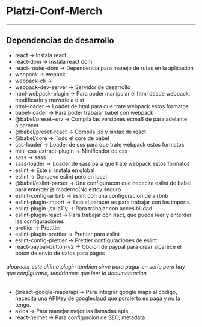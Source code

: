 # Platzi-Conf-Merch
---
## Dependencias de desarrollo
- react            	 			-> Instala react
- react-dom        	 			-> Instala react dom
- react-router-dom        -> Dependencia para manejo de rutas en la aplicacion
- webpack									-> wepack
- webpack-cli        			-> 
- webpack-dev-server 			-> Servidor de desarrollo
- html-webpack-plugin			-> Para poder manipular el html desde webpack, modificarlo y moverlo a dist
- html-loader				 			-> Loader de html para que trate webpack estos formatos
- babel-loader       			-> Para poder trabajar babel con webpack
- @babel/preset-env  		 	-> Compila las versiones ecma6 de para adelante alparecer
- @babel/preset-react		 	-> Compila	jsx y sintax de react
- @babel/core        		 	-> Todo el core de babel
- css-loader         		 	-> Loader de css para que trate webpack estos formatos
- mini-css-extract-plugin	-> Minificador de css 
- sass               		 	-> sass
- sass-loader        		 	-> Loader de sass para que trate webpack estos formatos
- eslint             		 	-> Este si instala en global
- eslint             		 	-> Denuevo eslint pero en local
- @babel/eslint-parser   	-> Una configuracon que nececita eslint de babel para enterder js moderno|No estoy seguro
- eslint-config-airbnb   	-> eslint con una configuracion de airbnb
- eslint-plugin-import   	-> Esto al paracer es para trabajar con los imports
- eslint-plugin-jsx-a11y 	-> Para trabajar con accesibilidad
- eslint-plugin-react    	-> Para trabajar con riact, que pueda leer y enterder las configuraciones   
- prettier               	-> Pretttier
- eslint-plugin-prettier 	-> Prettier para eslint
- eslint-config-prettier 	-> Prettier configuraciones de eslint
- react-paypal-button-v2  -> Obcion de paypal para crear alparece el boton de envio de datos para pagos
###### *alparecer este ultimo plugin tambien sirve para pagar en serio pero hay que configurarlo, tendriamos que leer la documentacion*
- @react-google-maps/api  -> Para integrar google maps al codigo, nececita una APIKey de googleclaud que porcierto es paga y no la tengo.
- axios                   -> Para manejar mejor las llamadas apis
- react-helmet            -> Para configurcion de SEO, metadata